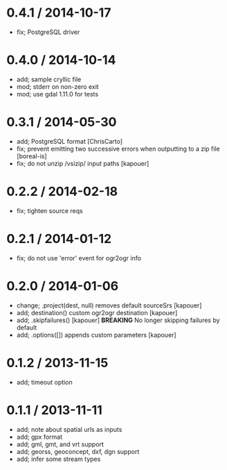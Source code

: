 
0.4.1 / 2014-10-17
==================

 * fix; PostgreSQL driver

0.4.0 / 2014-10-14
==================

 * add; sample cryllic file
 * mod; stderr on non-zero exit
 * mod; use gdal 1.11.0 for tests

0.3.1 / 2014-05-30
==================

 * add; PostgreSQL format [ChrisCarto]
 * fix; prevent emitting two successive errors when outputting to a zip file [boreal-is]
 * fix; do not unzip /vsizip/ input paths [kapouer]

0.2.2 / 2014-02-18
==================

 * fix; tighten source reqs

0.2.1 / 2014-01-12
==================

 * fix; do not use 'error' event for ogr2ogr info

0.2.0 / 2014-01-06 
==================

 * change; .project(dest, null) removes default sourceSrs [kapouer]
 * add; destination() custom ogr2ogr destination [kapouer]
 * add; .skipfailures() [kapouer] **BREAKING** No longer skipping failures by default
 * add; .options([]) appends custom parameters [kapouer]

0.1.2 / 2013-11-15 
==================

 * add; timeout option

0.1.1 / 2013-11-11 
==================

 * add; note about spatial urls as inputs
 * add; gpx format
 * add; gml, gmt, and vrt support
 * add; georss, geoconcept, dxf, dgn support
 * add; infer some stream types
